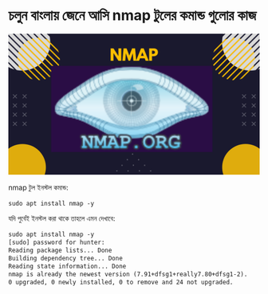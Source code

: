 # চলুন বাংলায় জেনে আসি nmap টুলের কমান্ড গুলোর কাজ

![nmap](images/nmap.png)

nmap টুল ইনস্টল কমান্ড:<br/>

    sudo apt install nmap -y

যদি পুর্বেই ইনস্টল করা থাকে তাহলে এমন দেখাবে:

```
sudo apt install nmap -y
[sudo] password for hunter: 
Reading package lists... Done
Building dependency tree... Done
Reading state information... Done
nmap is already the newest version (7.91+dfsg1+really7.80+dfsg1-2).
0 upgraded, 0 newly installed, 0 to remove and 24 not upgraded.
```